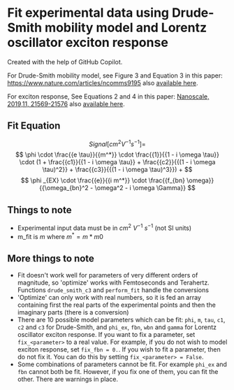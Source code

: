 # Fit experimental data using Drude-Smith mobility model and Lorentz oscillator exciton response
Created with the help of GitHub Copilot.


For Drude-Smith mobility model, see Figure 3 and Equation 3 in this paper: https://www.nature.com/articles/ncomms9195 also [available here](https://repository.tudelft.nl/islandora/object/uuid:f809d8dd-b180-4564-af78-17170851451a?collection=research).

For exciton response, See Equations 2 and 4 in this paper: [Nanoscale, 2019,11, 21569-21576](https://pubs.rsc.org/en/content/articlelanding/2019/nr/c9nr07927k) also [available here](https://repository.tudelft.nl/islandora/object/uuid:68d763e3-f3f2-40fd-ac0c-36b9749d321a?collection=research).


## Fit Equation
$$
Signal [cm^2 V^{-1} s^{-1}] =
$$
$$
\phi \cdot \frac{{e \tau}}{{m^*}} \cdot 
\frac{{1}}{{1 - i \omega \tau}} \cdot
(1 + \frac{{c1}}{{1 - i \omega \tau}} + \frac{{c2}}{{(1 - i \omega \tau)^2}} + \frac{{c3}}{{(1 - i \omega \tau)^3}}) +
$$
$$
\phi _{EX} \cdot \frac{{e}}{{i m^*}} \cdot
\frac{{f_{bn} \omega}}{{\omega_{bn}^2 - \omega^2 - i \omega \Gamma}}
$$


## Things to note
* Experimental input data must be in $cm^2$ $V^{-1}$ $s^{-1}$ (not SI units)
* m_fit is $m$ where $m^* = m * m0$


## More things to note
* Fit doesn't work well for parameters of very different orders of magnitude, so 'optimize' works with Femtoseconds and Terahertz. Functions `drude_smith_c3` and `perform_fit` handle the conversions
* 'Optimize' can only work with real numbers, so it is fed an array containing first the real parts of the experimental points and then the imaginary parts (there is a conversion)
* There are 10 possible model parameters which can be fit: `phi`, `m`, `tau`, `c1`, `c2` and `c3` for Drude-Smith, and `phi_ex`, `fbn`, `wbn` and `gamma` for Lorentz oscillator exciton response. If you want to fix a parameter, set `fix_<parameter>` to a real value. For example, if you do not wish to model exciton response, set `fix_fbn = 0.`. If you wish to fit a parameter, then do not fix it. You can do this by setting `fix_<parameter> = False`.
* Some combinations of parameters cannot be fit. For example `phi_ex` and `fbn` cannot both be fit. However, if you fix one of them, you can fit the other. There are warnings in place.
